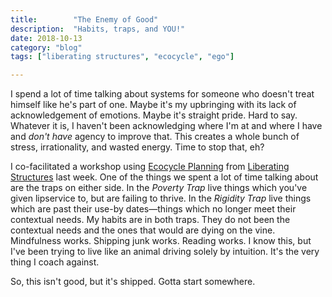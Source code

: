 ```yaml
---
title:        "The Enemy of Good"
description:  "Habits, traps, and YOU!"
date: 2018-10-13
category: "blog"
tags: ["liberating structures", "ecocycle", "ego"]

---
```


I spend a lot of time talking about systems for someone who doesn't treat himself like he's part of one. Maybe it's my upbringing with its lack of acknowledgement of emotions. Maybe it's straight pride. Hard to say. Whatever it is, I haven't been acknowledging where I'm at and where I have and _don't have_ agency to improve that. This creates a whole bunch of stress, irrationality, and wasted energy. Time to stop that, eh?

I co-facilitated a workshop using [Ecocycle Planning](http://www.liberatingstructures.com/31-ecocycle-planning/) from [Liberating Structures](http://www.liberatingstructures.com/) last week.
One of the things we spent a lot of time talking about are the traps on either side. In the *Poverty Trap* live things which you've given lipservice to, but are failing to thrive. In the *Rigidity Trap* live things which are past their use-by dates—things which no longer meet their contextual needs.
My habits are in both traps. They do not been the contextual needs and the ones that would are dying on the vine. Mindfulness works. Shipping junk works. Reading works. I know this, but I've been trying to live like an animal driving solely by intuition. It's the very thing I coach against.

So, this isn't good, but it's shipped. Gotta start somewhere.
